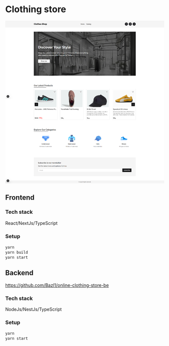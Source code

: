 # Clothing store

![Home Page](public/img/home-page-screenshot.png)

## Frontend

### Tech stack

React/NextJs/TypeScript

### Setup

```
yarn
yarn build
yarn start
```

## Backend

https://github.com/Bazl1/online-clothing-store-be

### Tech stack

NodeJs/NestJs/TypeScript

### Setup

```
yarn
yarn start
```
